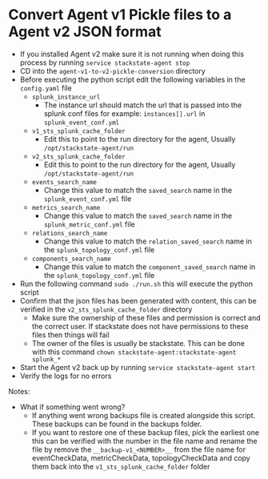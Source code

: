# Convert Agent v1 Pickle files to a Agent v2 JSON format

- If you installed Agent v2 make sure it is not running when doing this process by running `service stackstate-agent stop`
- CD into the `agent-v1-to-v2-pickle-conversion` directory
- Before executing the python script edit the following variables in the `config.yaml` file
  - `splunk_instance_url`
    - The instance url should match the url that is passed into the splunk conf files for example: `instances[].url` in `splunk_event_conf.yml`
  - `v1_sts_splunk_cache_folder`
    - Edit this to point to the run directory for the agent, Usually `/opt/stackstate-agent/run`
  - `v2_sts_splunk_cache_folder`
    - Edit this to point to the run directory for the agent, Usually `/opt/stackstate-agent/run`
  - `events_search_name`
    - Change this value to match the `saved_search` name in the `splunk_event_conf.yml` file
  - `metrics_search_name`
    - Change this value to match the `saved_search` name in the `splunk_metric_conf.yml` file
  - `relations_search_name`
    - Change this value to match the `relation_saved_search` name in the `splunk_topology_conf.yml` file
  - `components_search_name`
    - Change this value to match the `component_saved_search` name in the `splunk_topology_conf.yml` file
- Run the following command `sudo ./run.sh` this will execute the python script
- Confirm that the json files has been generated with content, this can be verified in the `v2_sts_splunk_cache_folder` directory
  - Make sure the ownership of these files and permission is correct and the correct user. If stackstate does not have permissions to these files then things will fail
  - The owner of the files is usually be stackstate. This can be done with this command `chown stackstate-agent:stackstate-agent splunk_*`
- Start the Agent v2 back up by running `service stackstate-agent start`
- Verify the logs for no errors


Notes:
- What if something went wrong?
  - If anything went wrong backups file is created alongside this script. These backups can be found in the backups folder.
  - If you want to restore one of these backup files, pick the earliest one this can be verified with the number in the file name and rename the file by remove the `__backup-v1_<NUMBER>__` from the file name for eventCheckData, metricCheckData, topologyCheckData and copy them back into the `v1_sts_splunk_cache_folder` folder

